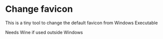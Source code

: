 # Change favicon

This is a tiny tool to change the default favicon from Windows Executable

Needs Wine if used outside Windows
